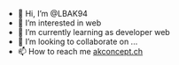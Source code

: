 - 👋 Hi, I’m @LBAK94
- 👀 I’m interested in web
- 🌱 I’m currently learning as developer web
- 💞️ I’m looking to collaborate on ...
- 📫 How to reach me [akconcept.ch](https://www.akconcept.ch/)

<!---
LBAK94/LBAK94 is a ✨ special ✨ repository because its `README.md` (this file) appears on your GitHub profile.
You can click the Preview link to take a look at your changes.
--->
